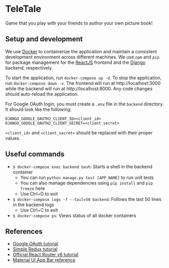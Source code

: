 # TeleTale
Game that you play with your friends to author your own picture book!

## Setup and development

We use [Docker](https://docs.docker.com/get-docker/) to containerize the application and maintain a
consistent development environment across different machines. We use `npm` and `pip` for package
management for the [ReactJS](https://reactjs.org/docs/getting-started.html) frontend and the
[Django](https://docs.djangoproject.com/en/4.1/) backend, respectively.

To start the application, run `docker-compose up -d`. To stop the application, run
`docker-compose down -v`. The frontend will run at http://localhost:3000 while the backend will run at
http://localhost:8000. Any code changes should auto-reload the application.

For Google OAuth login, you must create a `.env` file in the `backend` directory. It should look
like the following:
```
DJANGO_GOOGLE_OAUTH2_CLIENT_ID=<client_id>
DJANGO_GOOGLE_OAUTH2_CLIENT_SECRET=<client_secret>
```
`<client_id>` and `<client_secret>` should be replaced with their proper values.

## Useful commands

* `$ docker-compose exec backend bash`: Starts a shell in the backend container
    * You can run `python manage.py test [APP_NAME]` to run unit tests
    * You can also manage dependencies using `pip install` and `pip freeze` here
    * Use Ctrl+D to exit
* `$ docker-compose logs -f --tail=50 backend`: Follows the last 50 lines in the backend logs
    * Use Ctrl+C to exit
* `$ docker-compose ps`: Views status of all docker containers

## References

* [Google OAuth tutorial](https://www.hacksoft.io/blog/google-oauth2-with-django-react-part-1)
* [Simple Redux tutorial](https://medium.com/mad-semicolon/fetch-initial-data-on-page-load-in-react-redux-application-16f4d8228543)
* [Official React Router v6 tutorial](https://reactrouter.com/en/dev/start/tutorial)
* [Material UI App Bar reference](https://reactrouter.com/en/dev/start/tutorial)